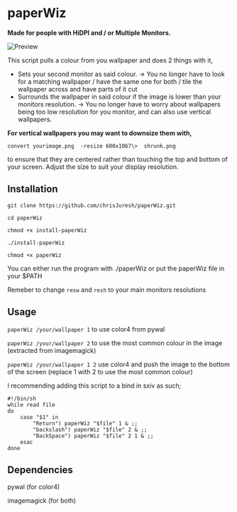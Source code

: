 # paperWiz
**Made for people with  HiDPI and / or Multiple Monitors.**

![Preview](https://imgur.com/iNTDo3D.gif)

This script pulls a colour from you wallpaper and does 2 things with it,

 - Sets your second monitor as said colour.  -> You no longer have to look for a matching wallpaper / have the same one for both / tile the wallpaper across and have parts of it cut
 - Surrounds the wallpaper in said colour if the image is lower than your monitors resolution. -> You no longer have to worry about wallpapers being too low resolution for you monitor, and can also use vertical wallpapers.
 
**For vertical wallpapers you may want to downsize them with,**
 
`convert yourimage.png  -resize 600x1067\>  shrunk.png`

to ensure that they are centered rather than touching the top and bottom of your screen. Adjust the size to suit your display resolution.

## Installation

`git clone https://github.com/chrisJuresh/paperWiz.git`

`cd paperWiz`

`chmod +x install-paperWiz`

`./install-paperWiz`

`chmod +x paperWiz`

You can either run the program with ./paperWiz or put the paperWiz file in your $PATH

Remeber to change `resw` and `resh` to your main monitors resolutions 

## Usage

`paperWiz /your/wallpaper 1` to use color4 from pywal

`paperWiz /your/wallpaper 2` to use the most common colour in the image (extracted from imagemagick)

`paperWiz /your/wallpaper 1 2` use color4 and push the image to the bottom of the screen (replace 1 with 2 to use the most common colour)

I recommending adding this script to a bind in sxiv as such;

```
#!/bin/sh
while read file
do
	case "$1" in
		"Return") paperWiz "$file" 1 & ;;
		"backslash") paperWiz "$file" 2 & ;;
		"BackSpace") paperWiz "$file" 2 1 & ;;
	esac
done
```


## Dependencies

pywal (for color4)

imagemagick (for both)
